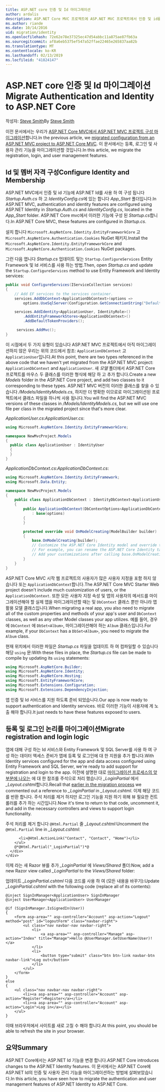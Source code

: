 ```yaml
---
title: ASP.NET core 인증 및 Id 마이그레이션
author: ardalis
description: ASP.NET Core MVC 프로젝트에 ASP.NET MVC 프로젝트에서 인증 및 id를 마이그레이션하는 방법에 알아봅니다.
ms.author: riande
ms.date: 10/14/2016
uid: migration/identity
ms.openlocfilehash: 72e62e78e37325ec47d54abbc11a875ae87fb63a
ms.sourcegitcommit: af8a6eb5375ef547a52ffae22465e265837aa82b
ms.translationtype: MT
ms.contentlocale: ko-KR
ms.lasthandoff: 02/13/2019
ms.locfileid: "41824147"
---
```

# <a name="migrate-authentication-and-identity-to-aspnet-core"></a><span data-ttu-id="3cbb4-103">ASP.NET core 인증 및 Id 마이그레이션</span><span class="sxs-lookup"><span data-stu-id="3cbb4-103">Migrate Authentication and Identity to ASP.NET Core</span></span>

<span data-ttu-id="3cbb4-104">작성자: [Steve Smith](https://ardalis.com/)</span><span class="sxs-lookup"><span data-stu-id="3cbb4-104">By [Steve Smith](https://ardalis.com/)</span></span>

<span data-ttu-id="3cbb4-105">이전 문서에서는 우리가 [ASP.NET Core MVC에서 ASP.NET MVC 프로젝트 구성 마이그레이션](xref:migration/configuration)합니다.</span><span class="sxs-lookup"><span data-stu-id="3cbb4-105">In the previous article, we [migrated configuration from an ASP.NET MVC project to ASP.NET Core MVC](xref:migration/configuration).</span></span> <span data-ttu-id="3cbb4-106">이 문서에서는 등록, 로그인 및 사용자 관리 기능을 마이그레이션할 것입니다.</span><span class="sxs-lookup"><span data-stu-id="3cbb4-106">In this article, we migrate the registration, login, and user management features.</span></span>

## <a name="configure-identity-and-membership"></a><span data-ttu-id="3cbb4-107">Id 및 멤버 자격 구성</span><span class="sxs-lookup"><span data-stu-id="3cbb4-107">Configure Identity and Membership</span></span>

<span data-ttu-id="3cbb4-108">ASP.NET MVC에서 인증 및 id 기능에 ASP.NET Id를 사용 하 여 구성 됩니다 *Startup.Auth.cs* 하 고 *IdentityConfig.cs*에 있는 합니다 *App_Start* 폴더입니다.</span><span class="sxs-lookup"><span data-stu-id="3cbb4-108">In ASP.NET MVC, authentication and identity features are configured using ASP.NET Identity in *Startup.Auth.cs* and *IdentityConfig.cs*, located in the *App_Start* folder.</span></span> <span data-ttu-id="3cbb4-109">ASP.NET Core mvc에서 이러한 기능에 구성 된 *Startup.cs*합니다.</span><span class="sxs-lookup"><span data-stu-id="3cbb4-109">In ASP.NET Core MVC, these features are configured in *Startup.cs*.</span></span>

<span data-ttu-id="3cbb4-110">설치 합니다 `Microsoft.AspNetCore.Identity.EntityFrameworkCore` 고 `Microsoft.AspNetCore.Authentication.Cookies` NuGet 패키지.</span><span class="sxs-lookup"><span data-stu-id="3cbb4-110">Install the `Microsoft.AspNetCore.Identity.EntityFrameworkCore` and `Microsoft.AspNetCore.Authentication.Cookies` NuGet packages.</span></span>

<span data-ttu-id="3cbb4-111">그런 다음 엽니다 *Startup.cs* 업데이트 및는 `Startup.ConfigureServices` Entity Framework 및 Id 서비스를 사용 하는 방법.</span><span class="sxs-lookup"><span data-stu-id="3cbb4-111">Then, open *Startup.cs* and update the `Startup.ConfigureServices` method to use Entity Framework and Identity services:</span></span>

```csharp
public void ConfigureServices(IServiceCollection services)
{
    // Add EF services to the services container.
    services.AddDbContext<ApplicationDbContext>(options =>
        options.UseSqlServer(Configuration.GetConnectionString("DefaultConnection")));

    services.AddIdentity<ApplicationUser, IdentityRole>()
        .AddEntityFrameworkStores<ApplicationDbContext>()
        .AddDefaultTokenProviders();

     services.AddMvc();
}
```

<span data-ttu-id="3cbb4-112">이 시점에서 두 가지 유형이 있습니다 ASP.NET MVC 프로젝트에서 아직 마이그레이션하지 않은 우리는 위의 코드에서 참조: `ApplicationDbContext` 고 `ApplicationUser`입니다.</span><span class="sxs-lookup"><span data-stu-id="3cbb4-112">At this point, there are two types referenced in the above code that we haven't yet migrated from the ASP.NET MVC project: `ApplicationDbContext` and `ApplicationUser`.</span></span> <span data-ttu-id="3cbb4-113">새 *모델* 폴더에서 ASP.NET Core 프로젝트를 마우스 두 클래스를 이러한 형식에 해당 하 고 추가 합니다.</span><span class="sxs-lookup"><span data-stu-id="3cbb4-113">Create a new *Models* folder in the ASP.NET Core project, and add two classes to it corresponding to these types.</span></span> <span data-ttu-id="3cbb4-114">ASP.NET MVC 버전의 이러한 클래스를 찾을 수 있습니다 */Models/IdentityModels.cs*, 하지만 더 명확한 이므로로 마이그레이션된 프로젝트에서 클래스 파일을 하나씩 사용 됩니다.</span><span class="sxs-lookup"><span data-stu-id="3cbb4-114">You will find the ASP.NET MVC versions of these classes in */Models/IdentityModels.cs*, but we will use one file per class in the migrated project since that's more clear.</span></span>

<span data-ttu-id="3cbb4-115">*ApplicationUser.cs*:</span><span class="sxs-lookup"><span data-stu-id="3cbb4-115">*ApplicationUser.cs*:</span></span>

```csharp
using Microsoft.AspNetCore.Identity.EntityFrameworkCore;

namespace NewMvcProject.Models
{
  public class ApplicationUser : IdentityUser
  {
  }
}
```

<span data-ttu-id="3cbb4-116">*ApplicationDbContext.cs*:</span><span class="sxs-lookup"><span data-stu-id="3cbb4-116">*ApplicationDbContext.cs*:</span></span>

```csharp
using Microsoft.AspNetCore.Identity.EntityFramework;
using Microsoft.Data.Entity;

namespace NewMvcProject.Models
{
    public class ApplicationDbContext : IdentityDbContext<ApplicationUser>
    {
        public ApplicationDbContext(DbContextOptions<ApplicationDbContext> options)
            : base(options)
        {
        }

        protected override void OnModelCreating(ModelBuilder builder)
        {
            base.OnModelCreating(builder);
            // Customize the ASP.NET Core Identity model and override the defaults if needed.
            // For example, you can rename the ASP.NET Core Identity table names and more.
            // Add your customizations after calling base.OnModelCreating(builder);
        }
    }
}
```

<span data-ttu-id="3cbb4-117">ASP.NET Core MVC 시작 웹 프로젝트의 사용자가 많은 사용자 지정을 포함 하지 않습니다 또는 `ApplicationDbContext`합니다.</span><span class="sxs-lookup"><span data-stu-id="3cbb4-117">The ASP.NET Core MVC Starter Web project doesn't include much customization of users, or the `ApplicationDbContext`.</span></span> <span data-ttu-id="3cbb4-118">또한 모든 사용자 지정 속성 및 앱의 사용자의 메서드를 마이그레이션해야 할 실제 앱을 마이그레이션할 때는 및 `DbContext` 클래스 뿐만 아니라 앱 활용 모델 클래스입니다.</span><span class="sxs-lookup"><span data-stu-id="3cbb4-118">When migrating a real app, you also need to migrate all of the custom properties and methods of your app's user and `DbContext` classes, as well as any other Model classes your app utilizes.</span></span> <span data-ttu-id="3cbb4-119">예를 들어, 경우에 `DbContext` 에 `DbSet<Album>`, 마이그레이션해야 하는 `Album` 클래스입니다.</span><span class="sxs-lookup"><span data-stu-id="3cbb4-119">For example, if your `DbContext` has a `DbSet<Album>`, you need to migrate the `Album` class.</span></span>

<span data-ttu-id="3cbb4-120">현재 위치에서 이러한 파일은 *Startup.cs* 파일을 업데이트 하 여 컴파일할 수 있습니다 해당 `using` 문:</span><span class="sxs-lookup"><span data-stu-id="3cbb4-120">With these files in place, the *Startup.cs* file can be made to compile by updating its `using` statements:</span></span>

```csharp
using Microsoft.AspNetCore.Builder;
using Microsoft.AspNetCore.Identity;
using Microsoft.AspNetCore.Hosting;
using Microsoft.EntityFrameworkCore;
using Microsoft.Extensions.Configuration;
using Microsoft.Extensions.DependencyInjection;
```

<span data-ttu-id="3cbb4-121">앱 인증 및 Id 서비스를 지원 하도록 준비 되었습니다.</span><span class="sxs-lookup"><span data-stu-id="3cbb4-121">Our app is now ready to support authentication and Identity services.</span></span> <span data-ttu-id="3cbb4-122">바로 이러한 기능이 사용자에 게 노출 해야 합니다.</span><span class="sxs-lookup"><span data-stu-id="3cbb4-122">It just needs to have these features exposed to users.</span></span>

## <a name="migrate-registration-and-login-logic"></a><span data-ttu-id="3cbb4-123">등록 및 로그인 논리를 마이그레이션</span><span class="sxs-lookup"><span data-stu-id="3cbb4-123">Migrate registration and login logic</span></span>

<span data-ttu-id="3cbb4-124">앱에 대해 구성 하는 Id 서비스와 Entity Framework 및 SQL Server를 사용 하 여 구성 하는 데이터 액세스 준비가 앱에 등록 및 로그인에 대 한 지원을 추가 합니다.</span><span class="sxs-lookup"><span data-stu-id="3cbb4-124">With Identity services configured for the app and data access configured using Entity Framework and SQL Server, we're ready to add support for registration and login to the app.</span></span> <span data-ttu-id="3cbb4-125">이전에 설명한 대로 [마이그레이션 프로세스의 앞부분에 나오는](xref:migration/mvc#migrate-the-layout-file) 에 대 한 참조를 주석으로 처리 했습니다 *_LoginPartial* 에서 *_Layout.cshtml*합니다.</span><span class="sxs-lookup"><span data-stu-id="3cbb4-125">Recall that [earlier in the migration process](xref:migration/mvc#migrate-the-layout-file) we commented out a reference to *_LoginPartial* in *_Layout.cshtml*.</span></span> <span data-ttu-id="3cbb4-126">이제 해당 코드를 반환 합니다. 주석 처리를 제거 하지만 로그인 기능을 지원 하기 위해 뷰 필요한 컨트롤러를 추가 하는 시간입니다.</span><span class="sxs-lookup"><span data-stu-id="3cbb4-126">Now it's time to return to that code, uncomment it, and add in the necessary controllers and views to support login functionality.</span></span>

<span data-ttu-id="3cbb4-127">주석 처리를 제거 합니다 `@Html.Partial` 줄 *_Layout.cshtml*:</span><span class="sxs-lookup"><span data-stu-id="3cbb4-127">Uncomment the `@Html.Partial` line in *_Layout.cshtml*:</span></span>

```cshtml
      <li>@Html.ActionLink("Contact", "Contact", "Home")</li>
    </ul>
    @*@Html.Partial("_LoginPartial")*@
  </div>
</div>
```

<span data-ttu-id="3cbb4-128">이제 라는 새 Razor 뷰를 추가 *_LoginPartial* 에 *Views/Shared* 폴더:</span><span class="sxs-lookup"><span data-stu-id="3cbb4-128">Now, add a new Razor view called *_LoginPartial* to the *Views/Shared* folder:</span></span>

<span data-ttu-id="3cbb4-129">업데이트 *_LoginPartial.cshtml* 다음 코드를 사용 하 여 (모든 내용을 바꾸기):</span><span class="sxs-lookup"><span data-stu-id="3cbb4-129">Update *_LoginPartial.cshtml* with the following code (replace all of its contents):</span></span>

```cshtml
@inject SignInManager<ApplicationUser> SignInManager
@inject UserManager<ApplicationUser> UserManager

@if (SignInManager.IsSignedIn(User))
{
    <form asp-area="" asp-controller="Account" asp-action="Logout" method="post" id="logoutForm" class="navbar-right">
        <ul class="nav navbar-nav navbar-right">
            <li>
                <a asp-area="" asp-controller="Manage" asp-action="Index" title="Manage">Hello @UserManager.GetUserName(User)!</a>
            </li>
            <li>
                <button type="submit" class="btn btn-link navbar-btn navbar-link">Log out</button>
            </li>
        </ul>
    </form>
}
else
{
    <ul class="nav navbar-nav navbar-right">
        <li><a asp-area="" asp-controller="Account" asp-action="Register">Register</a></li>
        <li><a asp-area="" asp-controller="Account" asp-action="Login">Log in</a></li>
    </ul>
}
```

<span data-ttu-id="3cbb4-130">이때 브라우저에서 사이트를 새로 고칠 수 해야 합니다.</span><span class="sxs-lookup"><span data-stu-id="3cbb4-130">At this point, you should be able to refresh the site in your browser.</span></span>

## <a name="summary"></a><span data-ttu-id="3cbb4-131">요약</span><span class="sxs-lookup"><span data-stu-id="3cbb4-131">Summary</span></span>

<span data-ttu-id="3cbb4-132">ASP.NET Core에서는 ASP.NET Id 기능을 변경 합니다.</span><span class="sxs-lookup"><span data-stu-id="3cbb4-132">ASP.NET Core introduces changes to the ASP.NET Identity features.</span></span> <span data-ttu-id="3cbb4-133">이 문서에서는 ASP.NET Core에 ASP.NET Id의 인증 및 사용자 관리 기능을 마이그레이션하는 방법에 살펴보았습니다.</span><span class="sxs-lookup"><span data-stu-id="3cbb4-133">In this article, you have seen how to migrate the authentication and user management features of ASP.NET Identity to ASP.NET Core.</span></span>

